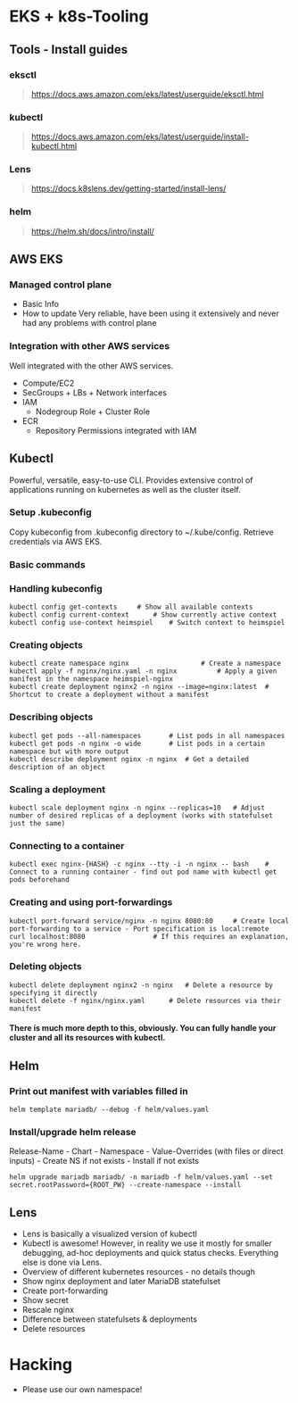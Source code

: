 # EKS + k8s-Tooling

## Tools - Install guides

### eksctl

> https://docs.aws.amazon.com/eks/latest/userguide/eksctl.html

### kubectl

> https://docs.aws.amazon.com/eks/latest/userguide/install-kubectl.html

### Lens

> https://docs.k8slens.dev/getting-started/install-lens/

### helm

> https://helm.sh/docs/intro/install/



## AWS EKS ###

### Managed control plane
- Basic Info
- How to update
Very reliable, have been using it extensively and never had any problems with control plane

### Integration with other AWS services
Well integrated with the other AWS services. 
- Compute/EC2
- SecGroups + LBs + Network interfaces
- IAM
  - Nodegroup Role + Cluster Role
- ECR
    - Repository Permissions integrated with IAM

## Kubectl ###
Powerful, versatile, easy-to-use CLI. Provides extensive control of applications running on kubernetes as well as the cluster itself. 

### Setup .kubeconfig
Copy kubeconfig from .kubeconfig directory to ~/.kube/config.
Retrieve credentials via AWS EKS.


### Basic commands

### Handling kubeconfig

	kubectl config get-contexts		# Show all available contexts
	kubectl config current-context		# Show currently active context
	kubectl config use-context heimspiel	# Switch context to heimspiel

### Creating objects

	kubectl create namespace nginx					# Create a namespace 
	kubectl apply -f nginx/nginx.yaml -n nginx			# Apply a given manifest in the namespace heimspiel-nginx
	kubectl create deployment nginx2 -n nginx --image=nginx:latest	# Shortcut to create a deployment without a manifest

### Describing objects

	kubectl get pods --all-namespaces		# List pods in all namespaces
	kubectl get pods -n nginx -o wide		# List pods in a certain namespace but with more output
	kubectl describe deployment nginx -n nginx	# Get a detailed description of an object

### Scaling a deployment

	kubectl scale deployment nginx -n nginx --replicas=10	# Adjust number of desired replicas of a deployment (works with statefulset just the same)

### Connecting to a container

	kubectl exec nginx-{HASH} -c nginx --tty -i -n nginx -- bash 	# Connect to a running container - find out pod name with kubectl get pods beforehand

### Creating and using port-forwardings

	kubectl port-forward service/nginx -n nginx 8080:80 	# Create local port-forwarding to a service - Port specification is local:remote
	curl localhost:8080					# If this requires an explanation, you're wrong here.

### Deleting objects

	kubectl delete deployment nginx2 -n nginx	# Delete a resource by specifying it directly
	kubectl delete -f nginx/nginx.yaml		# Delete resources via their manifest

#### There is much more depth to this, obviously. You can fully handle your cluster and all its resources with kubectl.

## Helm

### Print out manifest with variables filled in

    helm template mariadb/ --debug -f helm/values.yaml

### Install/upgrade helm release
Release-Name - Chart - Namespace - Value-Overrides (with files or direct inputs) - Create NS if not exists - Install if not exists

    helm upgrade mariadb mariadb/ -n mariadb -f helm/values.yaml --set secret.rootPassword={ROOT_PW} --create-namespace --install  


## Lens

- Lens is basically a visualized version of kubectl
- Kubectl is awesome! However, in reality we use it mostly for smaller debugging, ad-hoc deployments and quick status checks. Everything else is done via Lens.
- Overview of different kubernetes resources - no details though
- Show nginx deployment and later MariaDB statefulset 
- Create port-forwarding
- Show secret
- Rescale nginx
- Difference between statefulsets & deployments
- Delete resources


# Hacking

- Please use our own namespace!
